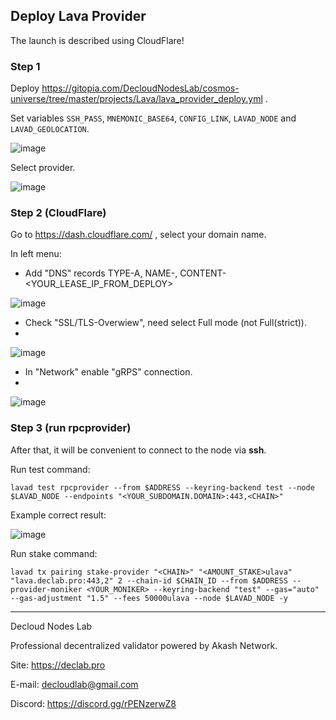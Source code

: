 ## Deploy Lava Provider

The launch is described using CloudFlare!

### Step 1
Deploy https://gitopia.com/DecloudNodesLab/cosmos-universe/tree/master/projects/Lava/lava_provider_deploy.yml .

Set  variables `SSH_PASS`, `MNEMONIC_BASE64`, `CONFIG_LINK`, `LAVAD_NODE` and `LAVAD_GEOLOCATION`.

![image](https://github.com/DecloudNodesLab/Projects/assets/23629420/2c56f21b-7ef3-41aa-a665-2460ca261865)

Select provider. 

![image](https://github.com/DecloudNodesLab/Projects/assets/23629420/cb1f53a0-286c-465f-9dd9-4a3948579570)

### Step 2 (CloudFlare)

Go to https://dash.cloudflare.com/ , select your domain name.

In left menu:

- Add "DNS" records TYPE-A, NAME-<subomain>, CONTENT-<YOUR_LEASE_IP_FROM_DEPLOY>

![image](https://github.com/DecloudNodesLab/Projects/assets/23629420/774d791c-afdf-4724-973f-0c16504154cf)

- Check "SSL/TLS-Overwiew", need select Full mode (not Full(strict)).
- 
![image](https://github.com/DecloudNodesLab/Projects/assets/23629420/0f57098f-bc61-4093-8cd5-3136d072e073)

- In "Network" enable "gRPS" connection.
- 
![image](https://github.com/DecloudNodesLab/Projects/assets/23629420/b9fc19e0-0015-4484-838d-e764672e6c95)

### Step 3 (run rpcprovider)

After that, it will be convenient to connect to the node via **ssh**.

Run test command:

`lavad test rpcprovider --from $ADDRESS --keyring-backend test --node $LAVAD_NODE --endpoints "<YOUR_SUBDOMAIN.DOMAIN>:443,<CHAIN>"`

Example correct result:

![image](https://github.com/DecloudNodesLab/Projects/assets/23629420/c67de1a0-0099-4a07-9db2-6446290302d0)

Run stake command:

```
lavad tx pairing stake-provider "<CHAIN>" "<AMOUNT_STAKE>ulava" "lava.declab.pro:443,2" 2 --chain-id $CHAIN_ID --from $ADDRESS --provider-moniker <YOUR_MONIKER> --keyring-backend "test" --gas="auto" --gas-adjustment "1.5" --fees 50000ulava --node $LAVAD_NODE -y
```


____

Decloud Nodes Lab

Professional decentralized validator powered by Akash Network.

Site: https://declab.pro

E-mail: decloudlab@gmail.com

Discord: https://discord.gg/rPENzerwZ8
